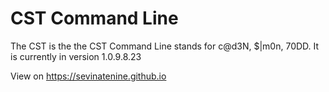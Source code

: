 # CST Command Line

The CST is the the CST Command Line stands for c@d3N, $|m0n, 70DD. It is currently in version 1.0.9.8.23

View on https://sevinatenine.github.io
